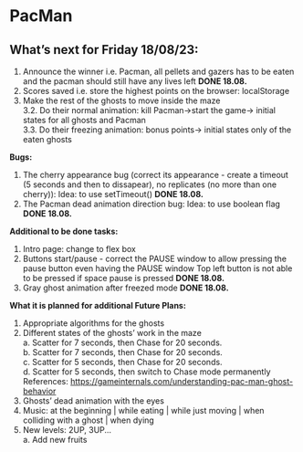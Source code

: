 # PacMan

<h2> What’s next for Friday 18/08/23: </h2>
  
1. Announce the winner i.e. Pacman, all pellets and gazers has to be eaten and the pacman should still have any lives left **DONE 18.08.** </br>
2. Scores saved i.e.  store the highest points on the browser: localStorage </br>
3. Make the rest of the ghosts to move inside the maze </br>
   3.2. Do their normal animation: kill Pacman->start the game-> initial states for all ghosts and Pacman  </br>
   3.3. Do their freezing animation: bonus points-> initial states only of the eaten ghosts  </br>

<b> Bugs: </b>
   1. The cherry appearance bug (correct its appearance  - create a timeout (5 seconds and then to dissapear), no replicates (no more than one cherry)): Idea: to use setTimeout() **DONE 18.08.**  </br>
   2. The Pacman dead animation direction bug: Idea: to use boolean flag  **DONE 18.08.**  </br>

<b> Additional to be done tasks: </b> </br>
1. Intro page: change to flex box   </br>
2. Buttons start/pause - correct the PAUSE window to allow pressing the pause button even having the PAUSE window  Top left button is not able to be pressed if space pause is pressed **DONE 18.08.** </br>
3. Gray ghost animation after freezed mode **DONE 18.08.** </br>

 
<b>What it is planned for additional Future Plans:</b>
1. Appropriate algorithms for the ghosts </br>
2. Different states of the ghosts’ work in the maze</br>
   a. Scatter for 7 seconds, then Chase for 20 seconds.</br>
   b. Scatter for 7 seconds, then Chase for 20 seconds.</br>
   c. Scatter for 5 seconds, then Chase for 20 seconds.</br>
   d. Scatter for 5 seconds, then switch to Chase mode permanently</br>
References: https://gameinternals.com/understanding-pac-man-ghost-behavior
3. Ghosts’ dead animation with the eyes </br>
4. Music: at the beginning | while eating | while just moving | when colliding with a ghost | when dying
5. New levels: 2UP, 3UP...  </br>
      a. Add new fruits </br>
